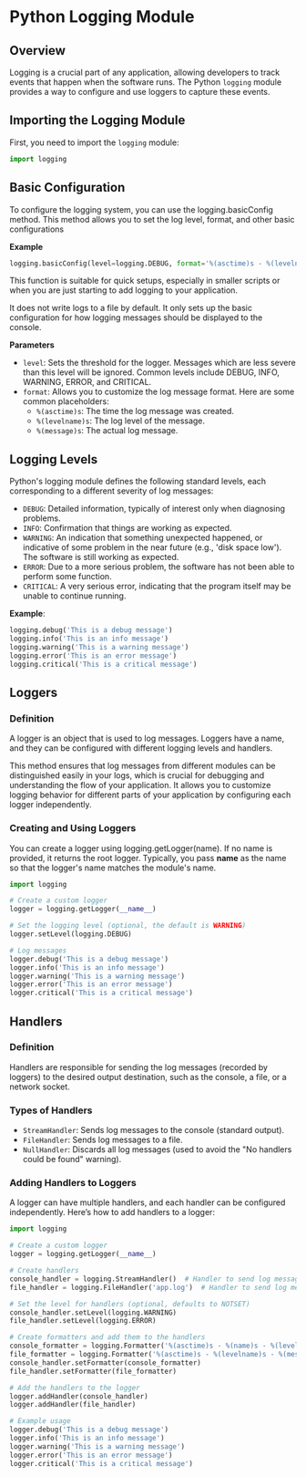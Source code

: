 # Python Logging Module

## Overview

Logging is a crucial part of any application, allowing developers to track events that happen when the software runs. 
The Python `logging` module provides a way to configure and use loggers to capture these events.

## Importing the Logging Module

First, you need to import the `logging` module:

```python
import logging
```

## Basic Configuration

To configure the logging system, you can use the logging.basicConfig method. This method allows you to set the log level, format, and other basic configurations

**Example**

```python
logging.basicConfig(level=logging.DEBUG, format='%(asctime)s - %(levelname)s - %(message)s')
```

This function is suitable for quick setups, especially in smaller scripts or when you are just starting to add logging to your application.

It does not write logs to a file by default. It only sets up the basic configuration for how logging messages should be displayed to the console.


**Parameters**

- `level`: Sets the threshold for the logger. Messages which are less severe than this level will be ignored. Common levels include DEBUG, INFO, WARNING, ERROR, and CRITICAL.
- `format`: Allows you to customize the log message format. Here are some common placeholders:
  - `%(asctime)s`: The time the log message was created.
  - `%(levelname)s`: The log level of the message.
  - `%(message)s`: The actual log message.
 
## Logging Levels

Python's logging module defines the following standard levels, each corresponding to a different severity of log messages:

- `DEBUG`: Detailed information, typically of interest only when diagnosing problems.
- `INFO`: Confirmation that things are working as expected.
- `WARNING`: An indication that something unexpected happened, or indicative of some problem in the near future (e.g., 'disk space low'). The software is still working as expected.
- `ERROR`: Due to a more serious problem, the software has not been able to perform some function.
- `CRITICAL`: A very serious error, indicating that the program itself may be unable to continue running.

**Example**:

```python
logging.debug('This is a debug message')
logging.info('This is an info message')
logging.warning('This is a warning message')
logging.error('This is an error message')
logging.critical('This is a critical message')
```

## Loggers

### Definition

A logger is an object that is used to log messages. Loggers have a name, and they can be configured with different logging levels and handlers.

This method ensures that log messages from different modules can be distinguished easily in your logs, which is crucial for debugging and understanding the flow of your application.
It allows you to customize logging behavior for different parts of your application by configuring each logger independently.

### Creating and Using Loggers

You can create a logger using logging.getLogger(name). If no name is provided, it returns the root logger. Typically, you pass __name__ as the name so that the logger's name matches the module's name.

```python
import logging

# Create a custom logger
logger = logging.getLogger(__name__)

# Set the logging level (optional, the default is WARNING)
logger.setLevel(logging.DEBUG)

# Log messages
logger.debug('This is a debug message')
logger.info('This is an info message')
logger.warning('This is a warning message')
logger.error('This is an error message')
logger.critical('This is a critical message')
```

## Handlers

### Definition

Handlers are responsible for sending the log messages (recorded by loggers) to the desired output destination, such as the console, a file, or a network socket.

### Types of Handlers

- `StreamHandler`: Sends log messages to the console (standard output).
- `FileHandler`: Sends log messages to a file.
- `NullHandler`: Discards all log messages (used to avoid the "No handlers could be found" warning).

### Adding Handlers to Loggers

A logger can have multiple handlers, and each handler can be configured independently. Here’s how to add handlers to a logger:

```python
import logging

# Create a custom logger
logger = logging.getLogger(__name__)

# Create handlers
console_handler = logging.StreamHandler()  # Handler to send log messages to the console
file_handler = logging.FileHandler('app.log')  # Handler to send log messages to a file

# Set the level for handlers (optional, defaults to NOTSET)
console_handler.setLevel(logging.WARNING)
file_handler.setLevel(logging.ERROR)

# Create formatters and add them to the handlers
console_formatter = logging.Formatter('%(asctime)s - %(name)s - %(levelname)s - %(message)s')
file_formatter = logging.Formatter('%(asctime)s - %(levelname)s - %(message)s')
console_handler.setFormatter(console_formatter)
file_handler.setFormatter(file_formatter)

# Add the handlers to the logger
logger.addHandler(console_handler)
logger.addHandler(file_handler)

# Example usage
logger.debug('This is a debug message')
logger.info('This is an info message')
logger.warning('This is a warning message')
logger.error('This is an error message')
logger.critical('This is a critical message')
```







